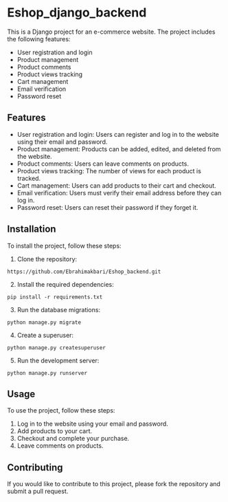# Eshop_django_backend

This is a Django project for an e-commerce website. The project includes the following features:

- User registration and login
- Product management
- Product comments
- Product views tracking
- Cart management
- Email verification
- Password reset

## Features

- User registration and login: Users can register and log in to the website using their email and password.
- Product management: Products can be added, edited, and deleted from the website.
- Product comments: Users can leave comments on products.
- Product views tracking: The number of views for each product is tracked.
- Cart management: Users can add products to their cart and checkout.
- Email verification: Users must verify their email address before they can log in.
- Password reset: Users can reset their password if they forget it.

## Installation

To install the project, follow these steps:

1. Clone the repository:
```
https://github.com/Ebrahimakbari/Eshop_backend.git
```
2. Install the required dependencies:
```
pip install -r requirements.txt
```
3. Run the database migrations:
```
python manage.py migrate
```
4. Create a superuser:
```
python manage.py createsuperuser
```
5. Run the development server:
```
python manage.py runserver
```

## Usage

To use the project, follow these steps:

1. Log in to the website using your email and password.
2. Add products to your cart.
3. Checkout and complete your purchase.
4. Leave comments on products.

## Contributing

If you would like to contribute to this project, please fork the repository and submit a pull request.

